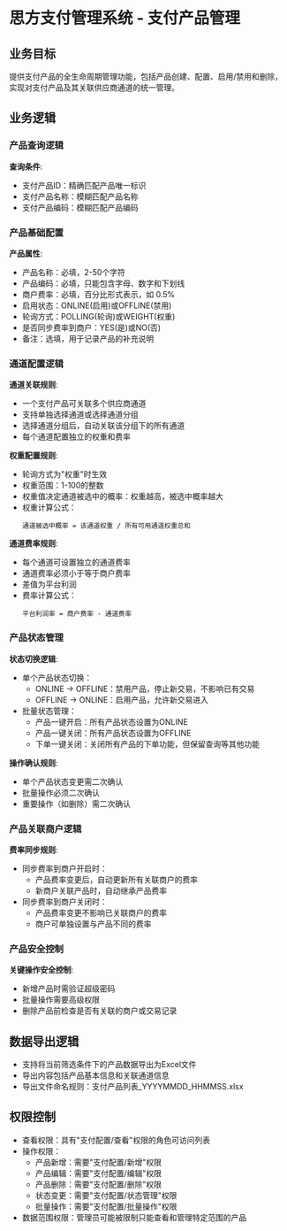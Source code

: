 # 思方支付管理系统 - 支付产品管理

## 业务目标

提供支付产品的全生命周期管理功能，包括产品创建、配置、启用/禁用和删除，实现对支付产品及其关联供应商通道的统一管理。

## 业务逻辑

### 产品查询逻辑

**查询条件**:
- 支付产品ID：精确匹配产品唯一标识
- 支付产品名称：模糊匹配产品名称
- 支付产品编码：模糊匹配产品编码

### 产品基础配置

**产品属性**:
- 产品名称：必填，2-50个字符
- 产品编码：必填，只能包含字母、数字和下划线
- 商户费率：必填，百分比形式表示，如 0.5%
- 启用状态：ONLINE(启用)或OFFLINE(禁用)
- 轮询方式：POLLING(轮询)或WEIGHT(权重)
- 是否同步费率到商户：YES(是)或NO(否)
- 备注：选填，用于记录产品的补充说明

### 通道配置逻辑

**通道关联规则**:
- 一个支付产品可关联多个供应商通道
- 支持单独选择通道或选择通道分组
- 选择通道分组后，自动关联该分组下的所有通道
- 每个通道配置独立的权重和费率

**权重配置规则**:
- 轮询方式为"权重"时生效
- 权重范围：1-100的整数
- 权重值决定通道被选中的概率：权重越高，被选中概率越大
- 权重计算公式：
  ```
  通道被选中概率 = 该通道权重 / 所有可用通道权重总和
  ```

**通道费率规则**:
- 每个通道可设置独立的通道费率
- 通道费率必须小于等于商户费率
- 差值为平台利润
- 费率计算公式：
  ```
  平台利润率 = 商户费率 - 通道费率
  ```

### 产品状态管理

**状态切换逻辑**:
- 单个产品状态切换：
  - ONLINE → OFFLINE：禁用产品，停止新交易，不影响已有交易
  - OFFLINE → ONLINE：启用产品，允许新交易进入
- 批量状态管理：
  - 产品一键开启：所有产品状态设置为ONLINE
  - 产品一键关闭：所有产品状态设置为OFFLINE
  - 下单一键关闭：关闭所有产品的下单功能，但保留查询等其他功能

**操作确认规则**:
- 单个产品状态变更需二次确认
- 批量操作必须二次确认
- 重要操作（如删除）需二次确认

### 产品关联商户逻辑

**费率同步规则**:
- 同步费率到商户开启时：
  - 产品费率变更后，自动更新所有关联商户的费率
  - 新商户关联产品时，自动继承产品费率
- 同步费率到商户关闭时：
  - 产品费率变更不影响已关联商户的费率
  - 商户可单独设置与产品不同的费率

### 产品安全控制

**关键操作安全控制**:
- 新增产品时需验证超级密码
- 批量操作需要高级权限
- 删除产品前检查是否有关联的商户或交易记录

## 数据导出逻辑

- 支持将当前筛选条件下的产品数据导出为Excel文件
- 导出内容包括产品基本信息和关联通道信息
- 导出文件命名规则：支付产品列表_YYYYMMDD_HHMMSS.xlsx

## 权限控制

- 查看权限：具有"支付配置/查看"权限的角色可访问列表
- 操作权限：
  - 产品新增：需要"支付配置/新增"权限
  - 产品编辑：需要"支付配置/编辑"权限
  - 产品删除：需要"支付配置/删除"权限
  - 状态变更：需要"支付配置/状态管理"权限
  - 批量操作：需要"支付配置/批量操作"权限
- 数据范围权限：管理员可能被限制只能查看和管理特定范围的产品 